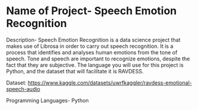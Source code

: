 # Name of Project- Speech Emotion Recognition
Description- Speech Emotion Recognition is a data science project that makes use of Librosa in order to carry out speech recognition. It is a process that identifies and analyses human emotions from the tone of speech. Tone and speech are important to recognize emotions, despite the fact that they are subjective. The language you will use for this project is Python, and the dataset that will facilitate it is RAVDESS.

Dataset: https://www.kaggle.com/datasets/uwrfkaggler/ravdess-emotional-speech-audio


Programming Languages- Python
